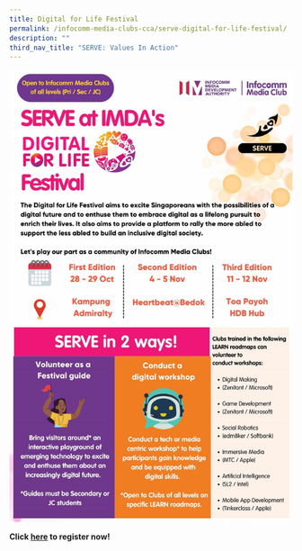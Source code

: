 ```yaml
---
title: Digital for Life Festival
permalink: /infocomm-media-clubs-cca/serve-digital-for-life-festival/
description: ""
third_nav_title: "SERVE: Values In Action"
---
```

![](/images/Icmclub/serve%20digital%20for%20life%20festival.jpg)

**Click [here](https://form.gov.sg/646c7ff68d75c10012dbe159) to register now!**